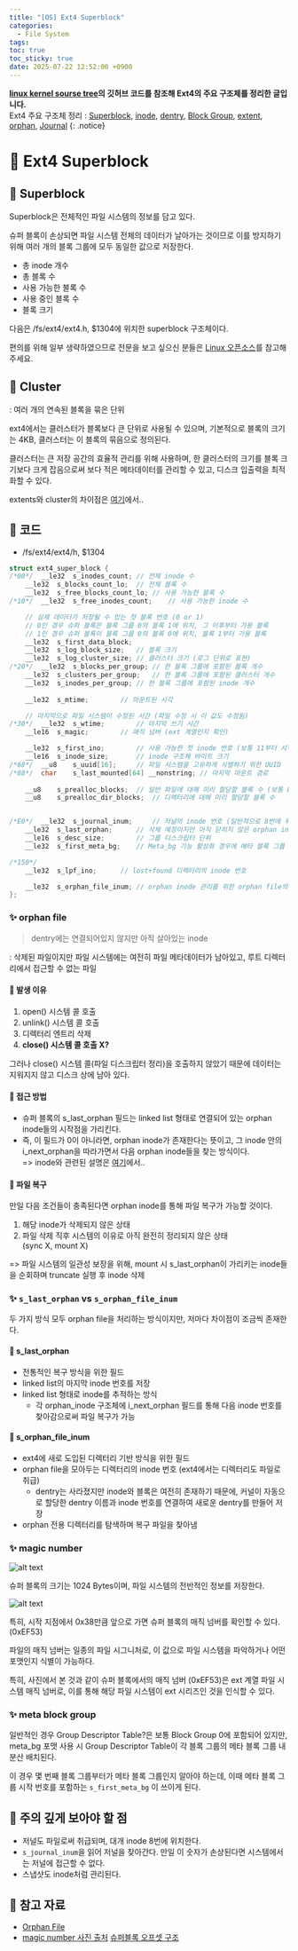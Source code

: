 ```yaml
---
title: "[OS] Ext4 Superblock"
categories:
  - File System
tags:
toc: true
toc_sticky: true
date: 2025-07-22 12:52:00 +0900
---
```


<strong>[linux kernel sourse tree](https://github.com/torvalds/linux)의 깃허브 코드를 참조해 Ext4의 주요 구조체를 정리한 글입니다.</strong>
</br>
Ext4 주요 구조체 정리 : [Superblock](), [inode](), [dentry](), [Block Group](), [extent](), [orphan](), [Journal]()
{: .notice}

# 📌 Ext4 Superblock

## 🫧 Superblock

Superblock은 전체적인 파일 시스템의 정보를 담고 있다.

슈퍼 블록이 손상되면 파일 시스템 전체의 데이터가 날아가는 것이므로 이를 방지하기 위해 여러 개의 블록 그룹에 모두 동일한 값으로 저장한다.

- 총 inode 개수
- 총 블록 수
- 사용 가능한 블록 수
- 사용 중인 블록 수
- 블록 크기

다음은 /fs/ext4/ext4.h, $1304에 위치한 superblock 구조체이다.

편의를 위해 일부 생략하였으므로 전문을 보고 싶으신 분들은 [Linux 오픈소스](https://github.com/torvalds/linux)를 참고해 주세요.

## 🫧 Cluster

: 여러 개의 연속된 블록을 묶은 단위

ext4에서는 클러스터가 블록보다 큰 단위로 사용될 수 있으며, 기본적으로 블록의 크기는 4KB, 클러스터는 이 블록의 묶음으로 정의된다.

클러스터는 큰 저장 공간의 효율적 관리를 위해 사용하며, 한 클러스터의 크기를 블록 크기보다 크게 잡음으로써 보다 적은 메타데이터를 관리할 수 있고, 디스크 입출력을 최적화할 수 있다.

extents와 cluster의 차이점은 [여기]()에서..

## 🫧 코드

- /fs/ext4/ext4/h, $1304

```c
struct ext4_super_block {
/*00*/	__le32	s_inodes_count; // 전체 inode 수
	__le32	s_blocks_count_lo;	// 전체 블록 수
	__le32	s_free_blocks_count_lo;	// 사용 가능한 블록 수
/*10*/	__le32	s_free_inodes_count;	// 사용 가능한 inode 수

	// 실제 데이터가 저장될 수 있는 첫 블록 번호 (0 or 1)
	// 0인 경우 슈퍼 블록은 블록 그룹 0의 블록 1에 위치, 그 이후부터 가용 블록
	// 1인 경우 슈퍼 블록이 블록 그룹 0의 블록 0에 위치, 블록 1부터 가용 블록
	__le32	s_first_data_block;
	__le32	s_log_block_size;	// 블록 크기
	__le32	s_log_cluster_size;	// 클러스터 크기 (로그 단위로 표현)
/*20*/	__le32	s_blocks_per_group;	// 한 블록 그룹에 포함된 블록 개수
	__le32	s_clusters_per_group;	// 한 블록 그룹에 포함된 클러스터 개수
	__le32	s_inodes_per_group;	// 한 블록 그룹에 포함된 inode 개수
	
	__le32	s_mtime;		// 마운트된 시각

	// 마지막으로 파일 시스템이 수정된 시간 (파일 수정 시 이 값도 수정됨)
/*30*/	__le32	s_wtime;		// 마지막 쓰기 시간
	__le16	s_magic;		// 매직 넘버 (ext 계열인지 확인)

	__le32	s_first_ino;		// 사용 가능한 첫 inode 번호 (보통 11부터 시작)
	__le16  s_inode_size;		// inode 구조체 바이트 크기
/*68*/	__u8	s_uuid[16];		// 파일 시스템을 고유하게 식별하기 위한 UUID
/*88*/	char	s_last_mounted[64] __nonstring;	// 마지막 마운트 경로
	
	__u8	s_prealloc_blocks;	// 일반 파일에 대해 미리 할당할 블록 수 (보통 8 블록 할당)
	__u8	s_prealloc_dir_blocks;	// 디렉터리에 대해 미리 할당할 블록 수


/*E0*/	__le32	s_journal_inum;		// 저널의 inode 번호 (일반적으로 8번에 위치 -> 이 부분을 읽어서 저널을 찾아감)
	__le32	s_last_orphan;		// 삭제 예정이지만 아직 닫히지 않은 orphan inode 리스트 시작점
	__le16  s_desc_size;		// 그룹 디스크립터 단위
	__le32	s_first_meta_bg;	// Meta_bg 기능 활성화 경우에 메타 블록 그룹 시작 번호 (그룹 디스크립터 등이 포함된 특수 블록 그룹)

/*150*/
	__le32	s_lpf_ino;		// lost+found 디렉터리의 inode 번호

	__le32  s_orphan_file_inum;	// orphan inode 관리를 위한 orphan file의 inode number
};
```

### ✨ orphan file

> dentry에는 연결되어있지 않지만 아직 살아있는 inode

: 삭제된 파일이지만 파일 시스템에는 여전히 파일 메타데이터가 남아있고, 루트 디렉터리에서 접근할 수 없는 파일

#### 🌙 발생 이유
1. open() 시스템 콜 호출
2. unlink() 시스템 콜 호출
3. 디렉터리 엔트리 삭제
4. <strong>close() 시스템 콜 호출 X?</strong>

그러나 close() 시스템 콜(파일 디스크립터 정리)을 호출하지 않았기 때문에 데이터는 지워지지 않고 디스크 상에 남아 있다.

#### 🌙 접근 방법
- 슈퍼 블록의 s_last_orphan 필드는 linked list 형태로 연결되어 있는 orphan inode들의 시작점을 가리킨다.
- 즉, 이 필드가 0이 아니라면, orphan inode가 존재한다는 뜻이고, 그 inode 안의 i_next_orphan을 따라가면서 다음 orphan inode들을 찾는 방식이다.
<br/> => inode와 관련된 설명은 [여기]()에서..

#### 🌙 파일 복구

만일 다음 조건들이 충족된다면 orphan inode를 통해 파일 복구가 가능할 것이다.

1. 해당 inode가 삭제되지 않은 상태
2. 파일 삭제 직후 시스템의 이유로 아직 완전히 정리되지 않은 상태
<br/>(sync X, mount X)

=> 파일 시스템의 일관성 보장을 위해, mount 시 s_last_orphan이 가리키는 inode들을 순회하며 truncate 실행 후 inode 삭제

### ✨ `s_last_orphan` vs `s_orphan_file_inum`

두 가지 방식 모두 orphan file을 처리하는 방식이지만, 저마다 차이점이 조금씩 존재한다.

#### 🌙 s_last_orphan

- 전통적인 복구 방식을 위한 필드
- linked list의 마지막 inode 번호를 저장
- linked list 형태로 inode를 추적하는 방식
	- 각 orphan_inode 구조체에 i_next_orphan 필드를 통해 다음 inode 번호를 찾아감으로써 파일 복구가 가능

#### 🌙 s_orphan_file_inum
- ext4에 새로 도입된 디렉터리 기반 방식을 위한 필드
- orphan file을 모아두는 디렉터리의 inode 번호 (ext4에서는 디렉터리도 파일로 취급)
	- dentry는 사라졌지만 inode와 블록은 여전히 존재하기 때문에, 커널이 자동으로 할당한 dentry 이름과 inode 번호를 연결하여 새로운 dentry를 만들어 저장
- orphan 전용 디렉터리를 탐색하며 복구 파일을 찾아냄

### ✨ magic number

![alt text](../../../assets/image/OS/superblock.png)


슈퍼 블록의 크기는 1024 Bytes이며, 파일 시스템의 전반적인 정보를 저장한다.

![alt text](<../../../assets/image/OS/superblock MagicNumber.png>)

특히, 시작 지점에서 0x38만큼 앞으로 가면 슈퍼 블록의 매직 넘버를 확인할 수 있다. (0xEF53)

파일의 매직 넘버는 일종의 파일 시그니처로, 이 값으로 파일 시스템을 파악하거나 어떤 포맷인지 식별이 가능하다.

특히, 사진에서 본 것과 같이 슈퍼 블록에서의 매직 넘버 (0xEF53)은 ext 계열 파일 시스템 매직 넘버로, 이를 통해 해당 파일 시스템이 ext 시리즈인 것을 인식할 수 있다.


### ✨ meta block group

일반적인 경우 Group Descriptor Table?은 보통 Block Group 0에 포함되어 있지만, meta_bg 포맷 사용 시 Group Descriptor Table이 각 블록 그룹의 메타 블록 그룹 내 분산 배치된다.

이 경우 몇 번째 블록 그룹부터가 메타 블록 그룹인지 알아야 하는데, 이때 메타 블록 그룹 시작 번호를 포함하는 `s_first_meta_bg` 이 쓰이게 된다.

## 🫧 주의 깊게 보아야 할 점

- 저널도 파일로써 취급되며, 대개 inode 8번에 위치한다.
- `s_journal_inum`을 읽어 저널을 찾아간다. 만일 이 숫자가 손상된다면 시스템에서는 저널에 접근할 수 없다.
- 스냅샷도 inode처럼 관리된다.

## 🫧 참고 자료
- [Orphan File](https://wiki.sleuthkit.org/index.php?title=Orphan_Files)
- [magic number 사진 출처](https://roklcw.tistory.com/65)
[슈퍼블록 오프셋 구조](https://yum-history.tistory.com/249)